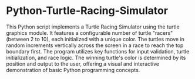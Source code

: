 # Python-Turtle-Racing-Simulator

This Python script implements a Turtle Racing Simulator using the turtle graphics module. It features a configurable number of turtle "racers" (between 2 to 10), each initialized with a unique color. The turtles move in random increments vertically across the screen in a race to reach the top boundary first. The program utilizes key functions for input validation, turtle initialization, and race logic. The winning turtle's color is determined by its position and output to the user, offering a visual and interactive demonstration of basic Python programming concepts.
